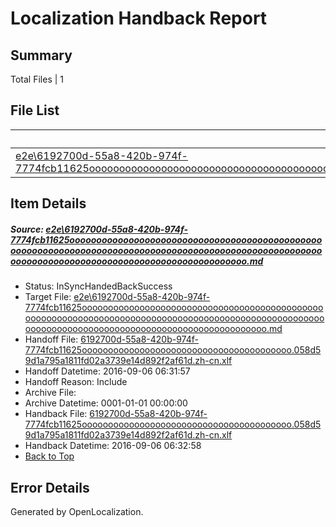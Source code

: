 # <a name='report-top'></a> Localization Handback Report

## Summary
 Total Files | 1

## File List
 Source File | Status | Details 
 ----------- | ------ | ------- 
 [e2e\6192700d-55a8-420b-974f-7774fcb11625ooooooooooooooooooooooooooooooooooooooooooooooooooooooooooooooooooooooooooooooooooooooooooooooooooooooooooooooooooooooooooooooooooooooooooooooooooooo.md](https://github.com/OpenLocalizationTestOrg/ol-test0/blob/cfccfc5766b763a11b99a3dc6516a972ef71ffb1/e2e/6192700d-55a8-420b-974f-7774fcb11625ooooooooooooooooooooooooooooooooooooooooooooooooooooooooooooooooooooooooooooooooooooooooooooooooooooooooooooooooooooooooooooooooooooooooooooooooooooo.md) | InSyncHandedBackSuccess | [Details](#5c342755f40c7ca099f3db9a0a277964873c3cb52)

## Item Details
##### <a name='5c342755f40c7ca099f3db9a0a277964873c3cb52'></a> Source: [e2e\6192700d-55a8-420b-974f-7774fcb11625ooooooooooooooooooooooooooooooooooooooooooooooooooooooooooooooooooooooooooooooooooooooooooooooooooooooooooooooooooooooooooooooooooooooooooooooooooooo.md](https://github.com/OpenLocalizationTestOrg/ol-test0/blob/cfccfc5766b763a11b99a3dc6516a972ef71ffb1/e2e/6192700d-55a8-420b-974f-7774fcb11625ooooooooooooooooooooooooooooooooooooooooooooooooooooooooooooooooooooooooooooooooooooooooooooooooooooooooooooooooooooooooooooooooooooooooooooooooooooo.md)
* Status: InSyncHandedBackSuccess
* Target File: [e2e\6192700d-55a8-420b-974f-7774fcb11625ooooooooooooooooooooooooooooooooooooooooooooooooooooooooooooooooooooooooooooooooooooooooooooooooooooooooooooooooooooooooooooooooooooooooooooooooooooo.md](https://github.com/OpenLocalizationTestOrg/ol-test0-zhcn/blob/9a4917cd60ff7c93308d15792b7fa990aaa04f87/e2e/6192700d-55a8-420b-974f-7774fcb11625ooooooooooooooooooooooooooooooooooooooooooooooooooooooooooooooooooooooooooooooooooooooooooooooooooooooooooooooooooooooooooooooooooooooooooooooooooooo.md)
* Handoff File: [6192700d-55a8-420b-974f-7774fcb11625oooooooooooooooooooooooooooooooooooooooo.058d59d1a795a1811fd02a3739e14d892f2af61d.zh-cn.xlf](https://github.com/OpenLocalizationTestOrg/ol-test0-handoff/blob/83d7d4289959fada87e7f30df2c8e214f68d0317/ol-handoff/OpenLocalizationTestOrg/ol-test0-zhcn/ci/ht/6192700d-55a8-420b-974f-7774fcb11625oooooooooooooooooooooooooooooooooooooooo.058d59d1a795a1811fd02a3739e14d892f2af61d.zh-cn.xlf)
* Handoff Datetime: 2016-09-06 06:31:57
* Handoff Reason: Include
* Archive File: 
* Archive Datetime: 0001-01-01 00:00:00
* Handback File: [6192700d-55a8-420b-974f-7774fcb11625oooooooooooooooooooooooooooooooooooooooo.058d59d1a795a1811fd02a3739e14d892f2af61d.zh-cn.xlf](https://github.com/OpenLocalizationTestOrg/ol-test0-handback/blob/31d0bef0741d64363a6d501b0522f7151262d1c5/ol-handback/OpenLocalizationTestOrg/ol-test0-zhcn/ci/ht/6192700d-55a8-420b-974f-7774fcb11625oooooooooooooooooooooooooooooooooooooooo.058d59d1a795a1811fd02a3739e14d892f2af61d.zh-cn.xlf)
* Handback Datetime: 2016-09-06 06:32:58
* [Back to Top](#report-top)


## Error Details

Generated by OpenLocalization.
